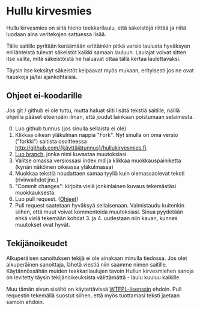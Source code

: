 # Hullu kirvesmies

Hullu kirvesmies on siitä hieno teekkarilaulu, että säkeistöjä riittää ja niitä luodaan aina veritekojen sattuessa lisää.

Tälle saitille pyritään keräämään erittäinkin pitkä versio laulusta hyväksyen eri lähteistä tulevat säkeistöt kaikki samaan lauluun. Laulajat voivat sitten itse valita, mitä säkeistöistä he haluavat ottaa tällä kertaa laulettavaksi.

Täysin itse keksityt säkeistöt kelpaavat myös mukaan, erityisesti jos ne ovat hauskoja ja/tai ajankohtaisia.

## Ohjeet ei-koodarille

Jos git / github ei ole tuttu, mutta haluat silti lisätä tekstiä saitille, näillä ohjeilla pääset eteenpäin ilman, että joudut lainkaan poistumaan selaimesta.

0. Luo github tunnus (jos sinulla sellaista ei ole)
1. Klikkaa oikean yläkulman nappia "Fork". Nyt sinulla on oma versio ("forkki") saitista osoitteessa http://github.com/{käyttäjätunnus}/hullukirvesmies.fi.
2. [Luo branch](https://help.github.com/articles/creating-and-deleting-branches-within-your-repository/#creating-a-branch), jonka nimi kuvastaa muutoksiasi 
3. Valitse omassa versiossasi index.md ja klikkaa muokkauspainiketta (kynän näköinen oikeassa yläkulmassa)
4. Muokkaa tekstiä noudattaen samaa tyyliä kuin olemassaolevat teksti (rivinvaihdot jne.)
5. "Commit changes": kirjoita vielä jonkinlainen kuvaus tekemästäsi muokkauksesta.
6. Luo pull request. ([Ohjeet](https://help.github.com/articles/creating-a-pull-request/))
7. Pull request saatetaan hyväksyä sellaisenaan. Valmistaudu kuitenkin siihen, että muut voivat kommentoida muutoksiasi. Sinua pyydetään ehkä vielä tekemään kohdat 3. ja 4. uudestaan niin kauan, kunnes muutokset ovat hyvät.

## Tekijänoikeudet

Alkuperäisen sanoituksen tekijä ei ole ainakaan minulla tiedossa. Jos olet alkuperäinen sanoittaja, lähetä viestiä niin saamme nimen saitille. Käytännössähän muiden teekkarilaulujen tavoin Hullun kirvesmiehen sanoja on levitetty täysin tekijänoikeuksista välittämättä - laulu kuuluu kaikille.

Muu tämän sivun sisältö on käytettävissä [WTFPL-lisenssin](http://en.wikipedia.org/wiki/WTFPL) ehdoin. Pull requestin tekemällä suostut siihen, että myös tuottamasi teksti jaetaan samoin ehdoin.